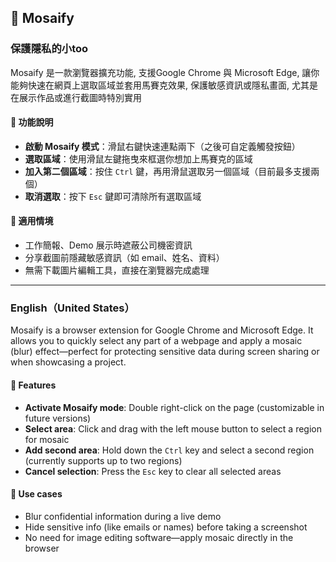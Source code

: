 ## 🧩 Mosaify

### 保護隱私的小too


Mosaify 是一款瀏覽器擴充功能, 支援Google Chrome 與 Microsoft Edge, 讓你能夠快速在網頁上選取區域並套用馬賽克效果, 保護敏感資訊或隱私畫面, 尤其是在展示作品或進行截圖時特別實用

#### 📌 功能說明
- **啟動 Mosaify 模式**：滑鼠右鍵快速連點兩下（之後可自定義觸發按鈕）
- **選取區域**：使用滑鼠左鍵拖曳來框選你想加上馬賽克的區域
- **加入第二個區域**：按住 `Ctrl` 鍵，再用滑鼠選取另一個區域（目前最多支援兩個）
- **取消選取**：按下 `Esc` 鍵即可清除所有選取區域

#### 🧪 適用情境
- 工作簡報、Demo 展示時遮蔽公司機密資訊
- 分享截圖前隱藏敏感資訊（如 email、姓名、資料）
- 無需下載圖片編輯工具，直接在瀏覽器完成處理

---

### English（United States）

Mosaify is a browser extension for Google Chrome and Microsoft Edge. It allows you to quickly select any part of a webpage and apply a mosaic (blur) effect—perfect for protecting sensitive data during screen sharing or when showcasing a project.

#### 📌 Features
- **Activate Mosaify mode**: Double right-click on the page (customizable in future versions)
- **Select area**: Click and drag with the left mouse button to select a region for mosaic
- **Add second area**: Hold down the `Ctrl` key and select a second region (currently supports up to two regions)
- **Cancel selection**: Press the `Esc` key to clear all selected areas

#### 🧪 Use cases
- Blur confidential information during a live demo
- Hide sensitive info (like emails or names) before taking a screenshot
- No need for image editing software—apply mosaic directly in the browser


